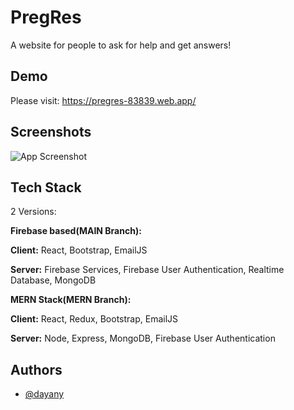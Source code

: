 
# PregRes

A website for people to ask for help and get answers!



## Demo

Please visit: https://pregres-83839.web.app/

  
## Screenshots

![App Screenshot](https://i.postimg.cc/9Xn8HxQP/Screenshot-from-2021-06-15-11-55-14.png)

  
## Tech Stack
2 Versions:

**Firebase based(MAIN Branch):**

**Client:** React, Bootstrap, EmailJS

**Server:** Firebase Services, Firebase User Authentication, Realtime Database, MongoDB

**MERN Stack(MERN Branch):**

**Client:** React, Redux, Bootstrap, EmailJS

**Server:** Node, Express, MongoDB, Firebase User Authentication

  
## Authors

- [@dayany](https://www.github.com/dayany)

  
